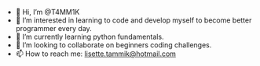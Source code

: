 - 👋 Hi, I’m @T4MM1K
- 👀 I’m interested in learning to code and develop myself to become better programmer every day. 
- 🌱 I’m currently learning python fundamentals.
- 💞️ I’m looking to collaborate on beginners coding challenges.
- 📫 How to reach me: lisette.tammik@hotmail.com

<!---
T4MM1K/T4MM1K is a ✨ special ✨ repository because its `README.md` (this file) appears on your GitHub profile.
You can click the Preview link to take a look at your changes.
--->
